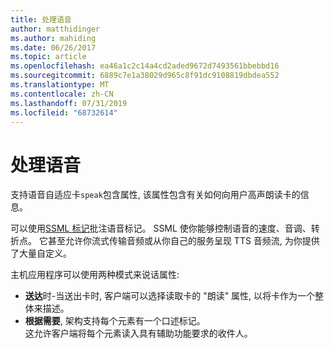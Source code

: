 ```yaml
---
title: 处理语音
author: matthidinger
ms.author: mahiding
ms.date: 06/26/2017
ms.topic: article
ms.openlocfilehash: ea46a1c2c14a4cd2aded9672d7493561bbebbd16
ms.sourcegitcommit: 6889c7e1a38029d965c8f91dc9108819dbdea552
ms.translationtype: MT
ms.contentlocale: zh-CN
ms.lasthandoff: 07/31/2019
ms.locfileid: "68732614"
---
```

# <a name="handling-speech"></a>处理语音

支持语音自适应卡`speak`包含属性, 该属性包含有关如何向用户高声朗读卡的信息。

可以使用[SSML 标记](https://msdn.microsoft.com/en-us/library/office/hh361578(v=office.14).aspx)批注语音标记。 SSML 使你能够控制语音的速度、音调、转折点。  它甚至允许你流式传输音频或从你自己的服务呈现 TTS 音频流, 为你提供了大量自定义。

主机应用程序可以使用两种模式来说话属性:
* **送达**时-当送出卡时, 客户端可以选择读取卡的 "朗读" 属性, 以将卡作为一个整体来描述。
* **根据需要**, 架构支持每个元素有一个口述标记。  
这允许客户端将每个元素读入具有辅助功能要求的收件人。


